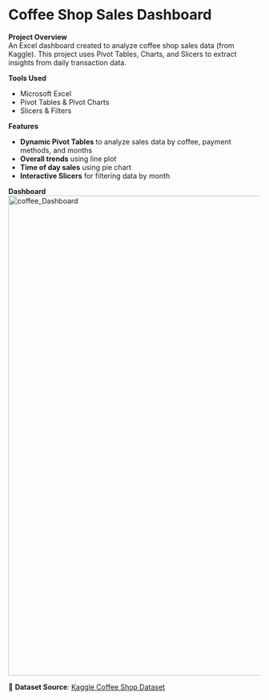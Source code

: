 # Coffee Shop Sales Dashboard

**Project Overview**  
An Excel dashboard created to analyze coffee shop sales data (from Kaggle). This project uses Pivot Tables, Charts, and Slicers to extract insights from daily transaction data.

**Tools Used**  
- Microsoft Excel  
- Pivot Tables & Pivot Charts  
- Slicers & Filters  

**Features**  
- **Dynamic Pivot Tables** to analyze sales data by coffee, payment methods, and months  
- **Overall trends** using line plot 
- **Time of day sales** using pie chart
- **Interactive Slicers** for filtering data by month

**Dashboard**
<img width="1857" height="958" alt="coffee_Dashboard" src="https://github.com/user-attachments/assets/aca6fa18-3f27-403d-bc67-dde305d18f70" />


🔗 **Dataset Source**: [Kaggle Coffee Shop Dataset](https://www.kaggle.com/datasets/reignrichard/coffee-store-sales)  
  
